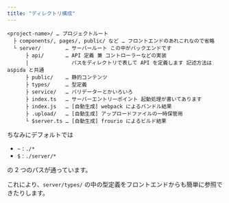 ```yaml
---
title: "ディレクトリ構成"
---
```


```
<project-name>/ … プロジェクトルート
  ├ components/, pages/, public/ など … フロントエンドのあれこれなので省略
  └ server/        … サーバールート この中がバックエンドです
      ├ api/       … API 定義 兼 コントローラーなどの実装
      |              パスをディレクトリで表して API を定義します 記述方法は aspida と共通
      ├ public/    … 静的コンテンツ
      ├ types/     … 型定義
      ├ service/   … バリデーターとかいろいろ
      ├ index.ts   … サーバーエントリーポイント 起動処理が書いてあります
      ├ index.js   … [自動生成] webpack によるバンドル結果
      ├ .upload/   … [自動生成] アップロードファイルの一時保管用
      └ $server.ts … [自動生成] frourio によるビルド結果
```

ちなみにデフォルトでは

- `~` : `./*`
- `$` : `./server/*`

の 2 つのパスが通っています。

これにより、`server/types/` の中の型定義をフロントエンドからも簡単に参照できたりします。
